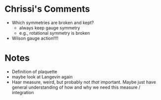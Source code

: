 # Chrissi's Comments

- Which symmetries are broken and kept?
	- always keep gauge symmetry
	- e.g., rotational symmetry is broken
- Wilson gauge action!!!!


# Notes

- Definition of plaquette
- maybe look at Langevin again
- Haar measure, weird, but probably not _that_ important. Maybe just have general understanding of how and why we need this measure / integration
